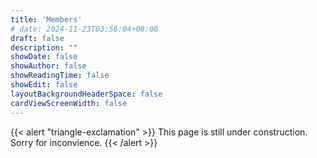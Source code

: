 ```yaml
---
title: 'Members'
# date: 2024-11-23T03:56:04+08:00
draft: false
description: ""
showDate: false
showAuthor: false
showReadingTime: false
showEdit: false
layoutBackgroundHeaderSpace: false
cardViewScreenWidth: false
---
```


{{< alert "triangle-exclamation" >}}
  This page is still under construction. Sorry for inconvience.
{{< /alert >}}

<br>
